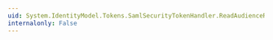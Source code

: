```yaml
---
uid: System.IdentityModel.Tokens.SamlSecurityTokenHandler.ReadAudienceRestrictionCondition(System.Xml.XmlReader)
internalonly: False
---
```

